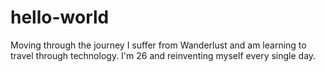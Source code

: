 # hello-world
Moving through the journey
I suffer from Wanderlust and am learning to travel through technology.
I'm 26 and reinventing myself every single day. 
